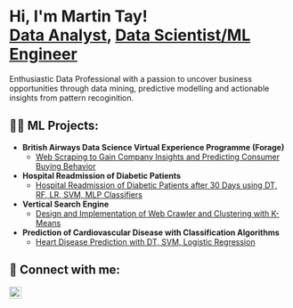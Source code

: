 <h1>Hi, I'm Martin Tay! <br/><a href="https://github.com/joshmadakor1">Data Analyst</a>, <a href="https://www.linkedin.com/in/joshmadakor/">Data Scientist/ML Engineer</a></h1><p>Enthusiastic Data Professional with a passion to uncover business opportunities through data mining, predictive modelling and actionable insights from pattern recoginition.</p>

<h2>👨‍💻 ML Projects:</h2>

- <b>British Airways Data Science Virtual Experience Programme (Forage)</b>
  - [Web Scraping to Gain Company Insights and Predicting Consumer Buying Behavior](https://github.com/joshmadakor1/Algorithms-Practice)
- <b>Hospital Readmission of Diabetic Patients</b>
  - [Hospital Readmission of Diabetic Patients after 30 Days using DT, RF, LR, SVM, MLP Classifiers](https://github.com/joshmadakor1/4chan-Image-Analysis-Middleware-C964)
- <b>Vertical Search Engine</b>
  - [Design and Implementation of Web Crawler and Clustering with K-Means](https://github.com/joshmadakor1/Sentinel-Lab)
- <b>Prediction of Cardiovascular Disease with Classification Algorithms</b>
  - [Heart Disease Prediction with DT, SVM, Logistic Regression](https://github.com/joshmadakor1/EncrypterPOC)


<h2> 🤳 Connect with me:</h2>


[<img align="left" alt="JoshMadakor | LinkedIn" width="22px" src="https://cdn.jsdelivr.net/npm/simple-icons@v3/icons/linkedin.svg" />][linkedin]


[linkedin]: https://linkedin.com/in/joshmadakor

<!--
**joshmadakor1/joshmadakor1** is a ✨ _special_ ✨ repository because its `README.md` (this file) appears on your GitHub profile.

Here are some ideas to get you started:

- 🔭 I’m currently working on ...
- 🌱 I’m currently learning AWS Cloud Computing
- 👯 I’m looking to collaborate on ...
- 🤔 I’m looking for help with ...
- 💬 Ask me about ...
- 📫 How to reach me: ...
- 😄 Pronouns: ...
- ⚡ Fun fact: ...
-->
